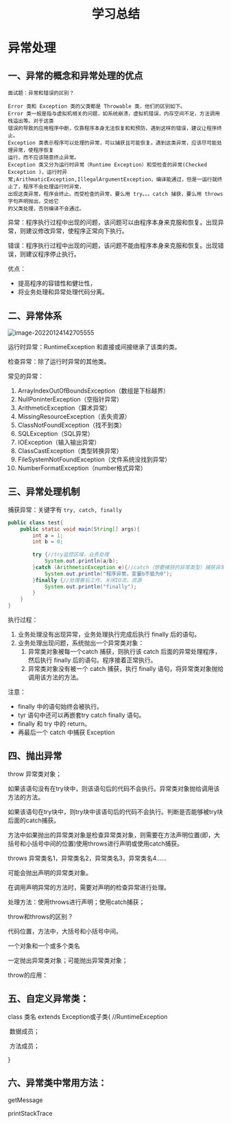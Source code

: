 <h1>
    <center>学习总结</center>
</h1>


# 异常处理

## 一、异常的概念和异常处理的优点

```
面试题：异常和错误的区别？

Error 类和 Exception 类的父类都是 Throwable 类，他们的区别如下。
Error 类一般是指与虚拟机相关的问题，如系统崩溃，虚拟机错误，内存空间不足，方法调用栈溢出等。对于这类
错误的导致的应用程序中断，仅靠程序本身无法恢复和和预防，遇到这样的错误，建议让程序终止。
Exception 类表示程序可以处理的异常，可以捕获且可能恢复。遇到这类异常，应该尽可能处理异常，使程序恢复
运行，而不应该随意终止异常。
Exception 类又分为运行时异常（Runtime Exception）和受检查的异常(Checked Exception )，运行时异
常;ArithmaticException,IllegalArgumentException，编译能通过，但是一运行就终止了，程序不会处理运行时异常，
出现这类异常，程序会终止。而受检查的异常，要么用 try。。。catch 捕获，要么用 throws 字句声明抛出，交给它
的父类处理，否则编译不会通过。
```

异常：程序执行过程中出现的问题，该问题可以由程序本身来克服和恢复。出现异常，则建议修改异常，使程序正常向下执行。

错误：程序执行过程中出现的问题，该问题不能由程序本身来克服和恢复。出现错误，则建议程序停止执行。

优点：

- 提高程序的容错性和健壮性，
- 将业务处理和异常处理代码分离。

## 二、异常体系

![image-20220124142705555](https://gitee.com/DongJinWei/picgo-imgs/raw/master/images/image-20220124142705555.png)

运行时异常：RuntimeException 和直接或间接继承了该类的类。

检查异常：除了运行时异常的其他类。

常见的异常：

1. ArrayIndexOutOfBoundsException（数组是下标越界）
2. NullPoninterException（空指针异常）
3. ArithmeticException（算术异常）
4. MissingResourceException（丢失资源）
5. ClassNotFoundException（找不到类）
6. SQLException（SQL异常）
7. IOException（输入输出异常）
8. ClassCastException（类型转换异常）
9. FileSystemNotFoundException（文件系统没找到异常）
10. NumberFormatException（number格式异常）

## 三、异常处理机制

捕获异常：关键字有 `try, catch, finally`

```java
public class test{
    public static void main(String[] args){
        int a = 1;
        int b = 0;
        
        try {//try监控区域，业务处理
            System.out.println(a/b);
        }catch (ArithmeticException e){//catch（想要捕获的异常类型）捕获异常，异常处理
            System.out.println("程序异常，变量b不能为0");            
        }finally {//处理善后工作，关闭IO流，资源
            System.out.println("finally");
        }
    }
}
```

执行过程：

1. 业务处理没有出现异常，业务处理执行完成后执行 finally 后的语句。
2. 业务处理出现问题，系统抛出一个异常类对象：
   1. 异常类对象被每一个catch 捕获，则执行该 catch 后面的异常处理程序，然后执行 finally 后的语句。程序接着正常执行。
   2. 异常类对象没有被一个 catch 捕获，执行 finally 语句，将异常类对象抛给调用该方法的方法。

注意：

- finally 中的语句始终会被执行。
- tyr 语句中还可以再嵌套try catch finally 语句。
- finally 和 try 中的 return。
- 再最后一个 catch 中捕获 Exception

## 四、抛出异常

throw 异常类对象；

如果该语句没有在try块中，则该语句后的代码不会执行。异常类对象抛给调用该方法的方法。

如果该语句在try块中，则try块中该语句后的代码不会执行。判断是否能够被try块后面的catch捕获。

方法中如果抛出的异常类对象是检查异常类对象，则需要在方法声明位置(即，大括号和小括号中间的位置)使用throws进行声明或使用catch捕获。

throws 异常类名1，异常类名2，异常类名3，异常类名4……

可能会抛出声明的异常类对象。



在调用声明异常的方法时，需要对声明的检查异常进行处理。

处理方法：使用throws进行声明；使用catch捕获；

throw和throws的区别？

代码位置，方法中，大括号和小括号中间。

一个对象和一个或多个类名

一定抛出异常类对象；可能抛出异常类对象；

throw的应用：

## 五、自定义异常类：

class 类名 extends Exception或子类{       //RuntimeException

​    数据成员；

​    方法成员；

}

 

## 六、异常类中常用方法：

getMessage

printStackTrace
